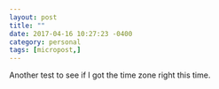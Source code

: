 ```yaml
---
layout: post
title: ""
date: 2017-04-16 10:27:23 -0400
category: personal
tags: [micropost,]
---
```


Another test to see if I got the time zone right this time. 

